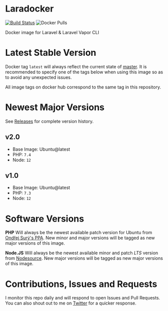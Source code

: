 # Laradocker
[![Build Status](https://img.shields.io/docker/cloud/build/bredmorg/laradocker?style=flat-square)](https://hub.docker.com/repository/docker/bredmorg/laradocker) ![Docker Pulls](https://img.shields.io/docker/pulls/bredmorg/laradocker?style=flat-square)

Docker image for Laravel & Laravel Vapor CLI


# Latest Stable Version
Docker tag `latest` will always reflect the current state of [master](https://github.com/bredmor/laradocker/tree/master). It is recommended to specify one of the tags below when using this image so as to avoid any unexpected issues. 

All image tags on docker hub correspond to the same tag in this repository.

# Newest Major Versions
See [Releases](https://github.com/bredmor/laradocker/releases) for complete version history.

## v2.0
- Base Image: Ubuntu@latest
- PHP: `7.4`
- Node: `12`

## v1.0
- Base Image: Ubuntu@latest
- PHP: `7.3`
- Node: `12`

# Software Versions
**PHP** Will always be the newest available patch version for Ubuntu from [Ondřej Surý's PPA](https://launchpad.net/~ondrej/+archive/ubuntu/php). New minor and major versions will be tagged as new major versions of this image.

**Node.JS** Will always be the newest available minor and patch *LTS* version from [Nodesource](https://downloads.nodesource.com/#debian). New major versions will be tagged as new major versions of this image.

# Contributions, Issues and Requests
I monitor this repo daily and will respond to open Issues and Pull Requests. You can also shout out to me on [Twitter](https://twitter.com/bredmor) for a quicker response.

